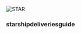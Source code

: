 ![STAR](https://starshipdeliveriesguide.files.wordpress.com/2019/10/cropped-starshiplogo.jpg)

### **starshipdeliveriesguide**
#

